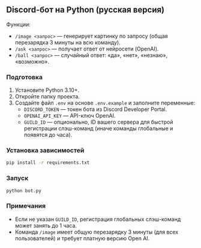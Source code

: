 ## Discord-бот на Python (русская версия)

Функции:
- `/image <запрос>` — генерирует картинку по запросу (общая перезарядка 3 минуты на всю команду).
- `/ask <запрос>` — получает ответ от нейросети (OpenAI).
- `/ball <запрос>` — случайный ответ: «да», «нет», «незнаю», «возможно».

### Подготовка
1. Установите Python 3.10+.
2. Откройте папку проекта.
3. Создайте файл `.env` на основе `.env.example` и заполните переменные:
   - `DISCORD_TOKEN` — токен бота из Discord Developer Portal.
   - `OPENAI_API_KEY` — API-ключ OpenAI.
   - `GUILD_ID` — опционально, ID вашего сервера для быстрой регистрации слэш-команд (иначе команды глобальные и появятся до часа).

### Установка зависимостей
```bash
pip install -r requirements.txt
```

### Запуск
```bash
python bot.py
```

### Примечания
- Если не указан `GUILD_ID`, регистрация глобальных слэш-команд может занять до 1 часа.
- Команда `/image` имеет общую перезарядку 3 минуты (для всех пользователей) и требует платную версию Open AI.
